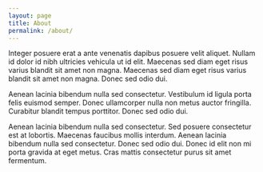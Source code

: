 ```yaml
---
layout: page
title: About
permalink: /about/
---
```


Integer posuere erat a ante venenatis dapibus posuere velit aliquet. Nullam id dolor id nibh ultricies vehicula ut id elit. Maecenas sed diam eget risus varius blandit sit amet non magna. Maecenas sed diam eget risus varius blandit sit amet non magna. Donec sed odio dui.

Aenean lacinia bibendum nulla sed consectetur. Vestibulum id ligula porta felis euismod semper. Donec ullamcorper nulla non metus auctor fringilla. Curabitur blandit tempus porttitor. Donec sed odio dui.

Aenean lacinia bibendum nulla sed consectetur. Sed posuere consectetur est at lobortis. Maecenas faucibus mollis interdum. Aenean lacinia bibendum nulla sed consectetur. Donec sed odio dui. Donec id elit non mi porta gravida at eget metus. Cras mattis consectetur purus sit amet fermentum.
